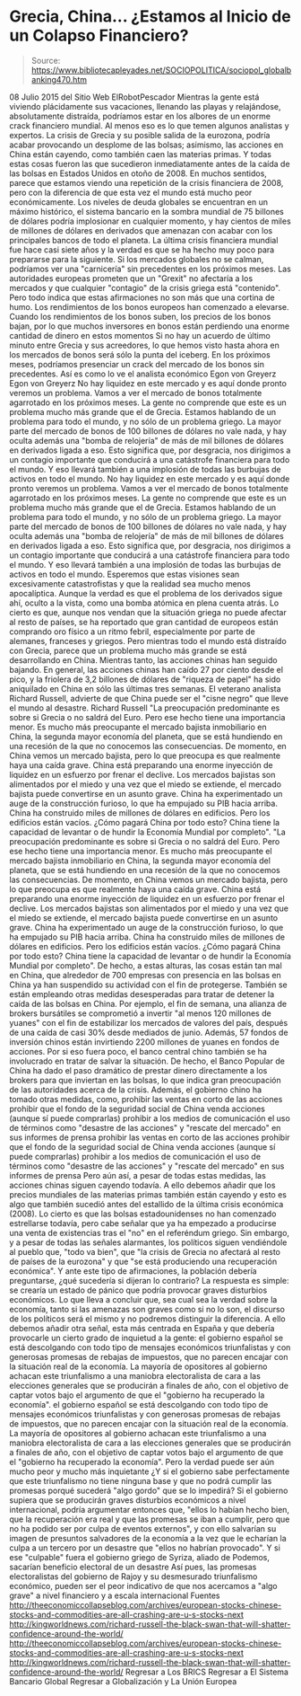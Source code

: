 # Grecia, China... ¿Estamos al Inicio de un Colapso Financiero?

> Source: https://www.bibliotecapleyades.net/SOCIOPOLITICA/sociopol_globalbanking470.htm

08 Julio 2015
del Sitio Web ElRobotPescador
Mientras la gente está viviendo plácidamente sus vacaciones, llenando las playas y relajándose, absolutamente distraída, podríamos estar en los albores de un enorme crack financiero mundial. Al menos eso es lo que temen algunos analistas y expertos. La crisis de Grecia y su posible salida de la eurozona, podría acabar provocando un desplome de las bolsas; asimismo, las acciones en China están cayendo, como también caen las materias primas. Y todas estas cosas fueron las que sucedieron inmediatamente antes de la caída de las bolsas en Estados Unidos en otoño de 2008. En muchos sentidos, parece que estamos viendo una repetición de la crisis financiera de 2008, pero con la diferencia de que esta vez el mundo está mucho peor económicamente. Los niveles de deuda globales se encuentran en un máximo histórico, el sistema bancario en la sombra mundial de 75 billones de dólares podría implosionar en cualquier momento, y hay cientos de miles de millones de dólares en derivados que amenazan con acabar con los principales bancos de todo el planeta. La última crisis financiera mundial fue hace casi siete años y la verdad es que se ha hecho muy poco para prepararse para la siguiente. Si los mercados globales no se calman, podríamos ver una "carnicería" sin precedentes en los próximos meses. Las autoridades europeas prometen que un "Grexit" no afectaría a los mercados y que cualquier "contagio" de la crisis griega está "contenido". Pero todo indica que estas afirmaciones no son más que una cortina de humo.
Los rendimientos de los bonos europeos han comenzado a elevarse.
Cuando los rendimientos de los bonos suben, los precios de los bonos bajan, por lo que muchos inversores en bonos están perdiendo una enorme cantidad de dinero en estos momentos Si no hay un acuerdo de último minuto entre Grecia y sus acreedores, lo que hemos visto hasta ahora en los mercados de bonos será sólo la punta del iceberg. En los próximos meses, podríamos presenciar un crack del mercado de los bonos sin precedentes. Así es como lo ve el analista económico Egon von Greyerz
Egon von Greyerz
No hay liquidez en este mercado y es aquí donde pronto veremos un problema. Vamos a ver el mercado de bonos totalmente agarrotado en los próximos meses. La gente no comprende que este es un problema mucho más grande que el de Grecia. Estamos hablando de un problema para todo el mundo, y no sólo de un problema griego. La mayor parte del mercado de bonos de 100 billones de dólares no vale nada, y hay oculta además una "bomba de relojería" de más de mil billones de dólares en derivados ligada a eso. Esto significa que, por desgracia, nos dirigimos a un contagio importante que conducirá a una catástrofe financiera para todo el mundo. Y eso llevará también a una implosión de todas las burbujas de activos en todo el mundo.
No hay liquidez en este mercado y es aquí donde pronto veremos un problema.
Vamos a ver el mercado de bonos totalmente agarrotado en los próximos meses. La gente no comprende que este es un problema mucho más grande que el de Grecia. Estamos hablando de un problema para todo el mundo, y no sólo de un problema griego. La mayor parte del mercado de bonos de 100 billones de dólares no vale nada, y hay oculta además una "bomba de relojería" de más de mil billones de dólares en derivados ligada a eso.
Esto significa que, por desgracia, nos dirigimos a un contagio importante que conducirá a una catástrofe financiera para todo el mundo. Y eso llevará también a una implosión de todas las burbujas de activos en todo el mundo.
Esperemos que estas visiones sean excesivamente catastrofistas y que la realidad sea mucho menos apocalíptica. Aunque la verdad es que el problema de los derivados sigue ahí, oculto a la vista, como una bomba atómica en plena cuenta atrás. Lo cierto es que, aunque nos vendan que la situación griega no puede afectar al resto de países, se ha reportado que gran cantidad de europeos están comprando oro físico a un ritmo febril, especialmente por parte de alemanes, franceses y griegos.
Pero mientras todo el mundo está distraído con Grecia, parece que un problema mucho más grande se está desarrollando en China.
Mientras tanto, las acciones chinas han seguido bajando.
En general, las acciones chinas han caído 27 por ciento desde el pico, y la friolera de 3,2 billones de dólares de "riqueza de papel" ha sido aniquilado en China en sólo las últimas tres semanas. El veterano analista Richard Russell, advierte de que China puede ser el "cisne negro" que lleve el mundo al desastre.
Richard Russell
"La preocupación predominante es sobre si Grecia o no saldrá del Euro. Pero ese hecho tiene una importancia menor. Es mucho más preocupante el mercado bajista inmobiliario en China, la segunda mayor economía del planeta, que se está hundiendo en una recesión de la que no conocemos las consecuencias. De momento, en China vemos un mercado bajista, pero lo que preocupa es que realmente haya una caída grave. China está preparando una enorme inyección de liquidez en un esfuerzo por frenar el declive. Los mercados bajistas son alimentados por el miedo y una vez que el miedo se extiende, el mercado bajista puede convertirse en un asunto grave. China ha experimentado un auge de la construcción furioso, lo que ha empujado su PIB hacia arriba. China ha construido miles de millones de dólares en edificios. Pero los edificios están vacíos. ¿Cómo pagará China por todo esto? China tiene la capacidad de levantar o de hundir la Economía Mundial por completo".
"La preocupación predominante es sobre si Grecia o no saldrá del Euro. Pero ese hecho tiene una importancia menor. Es mucho más preocupante el mercado bajista inmobiliario en China, la segunda mayor economía del planeta, que se está hundiendo en una recesión de la que no conocemos las consecuencias. De momento, en China vemos un mercado bajista, pero lo que preocupa es que realmente haya una caída grave.
China está preparando una enorme inyección de liquidez en un esfuerzo por frenar el declive.
Los mercados bajistas son alimentados por el miedo y una vez que el miedo se extiende, el mercado bajista puede convertirse en un asunto grave. China ha experimentado un auge de la construcción furioso, lo que ha empujado su PIB hacia arriba. China ha construido miles de millones de dólares en edificios. Pero los edificios están vacíos. ¿Cómo pagará China por todo esto? China tiene la capacidad de levantar o de hundir la Economía Mundial por completo".
De hecho, a estas alturas, las cosas están tan mal en China, que alrededor de 700 empresas con presencia en las bolsas en China ya han suspendido su actividad con el fin de protegerse.
También se están empleando otras medidas desesperadas para tratar de detener la caída de las bolsas en China. Por ejemplo, el fin de semana, una alianza de brokers bursátiles se comprometió a invertir "al menos 120 millones de yuanes" con el fin de estabilizar los mercados de valores del país, después de una caída de casi 30% desde mediados de junio.
Además, 57 fondos de inversión chinos están invirtiendo 2200 millones de yuanes en fondos de acciones.
Por si eso fuera poco, el banco central chino también se ha involucrado en tratar de salvar la situación.
De hecho, el Banco Popular de China ha dado el paso dramático de prestar dinero directamente a los brokers para que inviertan en las bolsas, lo que indica gran preocupación de las autoridades acerca de la crisis. Además, el gobierno chino ha tomado otras medidas, como,
prohibir las ventas en corto de las acciones prohibir que el fondo de la seguridad social de China venda acciones (aunque sí puede comprarlas) prohibir a los medios de comunicación el uso de términos como "desastre de las acciones" y "rescate del mercado" en sus informes de prensa
prohibir las ventas en corto de las acciones
prohibir que el fondo de la seguridad social de China venda acciones (aunque sí puede comprarlas)
prohibir a los medios de comunicación el uso de términos como "desastre de las acciones" y "rescate del mercado" en sus informes de prensa
Pero aún así, a pesar de todas estas medidas, las acciones chinas siguen cayendo todavía.
A ello debemos añadir que los precios mundiales de las materias primas también están cayendo y esto es algo que también sucedió antes del estallido de la última crisis económica (2008). Lo cierto es que las bolsas estadounidenses no han comenzado estrellarse todavía, pero cabe señalar que ya ha empezado a producirse una venta de existencias tras el "no" en el referéndum griego. Sin embargo, y a pesar de todas las señales alarmantes, los políticos siguen vendiéndole al pueblo que,
"todo va bien", que "la crisis de Grecia no afectará al resto de países de la eurozona" y que "se está produciendo una recuperación económica".
Y ante este tipo de afirmaciones, la población debería preguntarse,
¿qué sucedería si dijeran lo contrario?
La respuesta es simple: se crearía un estado de pánico que podría provocar graves disturbios económicos. Lo que lleva a concluir que, sea cual sea la verdad sobre la economía, tanto si las amenazas son graves como si no lo son, el discurso de los políticos será el mismo y no podremos distinguir la diferencia. A ello debemos añadir otra señal, esta más centrada en España y que debería provocarle un cierto grado de inquietud a la gente:
el gobierno español se está descolgando con todo tipo de mensajes económicos triunfalistas y con generosas promesas de rebajas de impuestos, que no parecen encajar con la situación real de la economía. La mayoría de opositores al gobierno achacan este triunfalismo a una maniobra electoralista de cara a las elecciones generales que se producirán a finales de año, con el objetivo de captar votos bajo el argumento de que el "gobierno ha recuperado la economía".
el gobierno español se está descolgando con todo tipo de mensajes económicos triunfalistas y con generosas promesas de rebajas de impuestos, que no parecen encajar con la situación real de la economía.
La mayoría de opositores al gobierno achacan este triunfalismo a una maniobra electoralista de cara a las elecciones generales que se producirán a finales de año, con el objetivo de captar votos bajo el argumento de que el "gobierno ha recuperado la economía".
Pero la verdad puede ser aún mucho peor y mucho más inquietante
¿Y si el gobierno sabe perfectamente que este triunfalismo no tiene ninguna base y que no podrá cumplir las promesas porqué sucederá "algo gordo" que se lo impedirá?
Si el gobierno supiera que se producirán graves disturbios económicos a nivel internacional, podría argumentar entonces que,
"ellos lo habían hecho bien, que la recuperación era real y que las promesas se iban a cumplir, pero que no ha podido ser por culpa de eventos externos",
y con ello salvarían su imagen de presuntos salvadores de la economía a la vez que le echarían la culpa a un tercero por un desastre que "ellos no habrían provocado".
Y si ese "culpable" fuera el gobierno griego de Syriza, aliado de Podemos, sacarían beneficio electoral de un desastre Así pues, las promesas electoralistas del gobierno de Rajoy y su desmesurado triunfalismo económico, pueden ser el peor indicativo de que nos acercamos a "algo grave" a nivel financiero y a escala internacional
Fuentes
http://theeconomiccollapseblog.com/archives/european-stocks-chinese-stocks-and-commodities-are-all-crashing-are-u-s-stocks-next http://kingworldnews.com/richard-russell-the-black-swan-that-will-shatter-confidence-around-the-world/
http://theeconomiccollapseblog.com/archives/european-stocks-chinese-stocks-and-commodities-are-all-crashing-are-u-s-stocks-next
http://kingworldnews.com/richard-russell-the-black-swan-that-will-shatter-confidence-around-the-world/
Regresar a Los BRICS
Regresar a El Sistema Bancario Global
Regresar a Globalización y La Unión Europea
